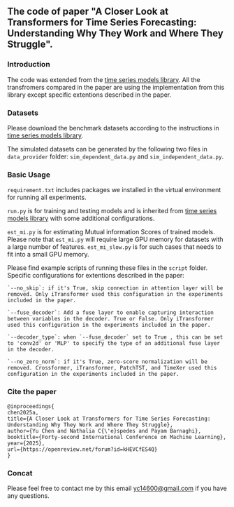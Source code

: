 ## The code of paper "A Closer Look at Transformers for Time Series Forecasting: Understanding Why They Work and Where They Struggle".

### Introduction

The code was extended from the [time series models library](https://github.com/thuml/Time-Series-Library). All the transfromers compared in the paper are using the implementation from this library except specific extentions described in the paper. 

### Datasets

Please download the benchmark datasets according to the instructions in [time series models library](https://github.com/thuml/Time-Series-Library). 

The simulated datasets can be generated by the following two files in `data_provider` folder: `sim_dependent_data.py` and `sim_independent_data.py`.

### Basic Usage

`requirement.txt` includes packages we installed in the virtual environment for running all experiments.

`run.py` is for training and testing models and is inherited from [time series models library](https://github.com/thuml/Time-Series-Library) with some additional configurations. 

`est_mi.py` is for estimating Mutual information Scores of trained models. Please note that `est_mi.py` will require large GPU memory for datasets with a large number of features. `est_mi_slow.py` is for such cases that needs to fit into a small GPU memory.

Please find example scripts of running these files in the `script` folder. Specific configurations for extentions described in the paper:

    `--no_skip`: if it's True, skip connection in attention layer will be removed. Only iTransformer used this configuration in the experiments included in the paper.

    `--fuse_decoder`: Add a fuse layer to enable capturing interaction between variables in the decoder. True or False. Only iTransformer used this configuration in the experiments included in the paper.

    `--decoder_type`: when `--fuse_decoder` set to True , this can be set to 'conv2d' or 'MLP' to specify the type of an additional fuse layer in the decoder. 

    `--no_zero_norm`: if it's True, zero-score normalization will be removed. Crossformer, iTransformer, PatchTST, and TimeXer used this configuration in the experiments included in the paper.

### Cite the paper
    @inproceedings{
    chen2025a,
    title={A Closer Look at Transformers for Time Series Forecasting: Understanding Why They Work and Where They Struggle},
    author={Yu Chen and Nathalia C{\'e}spedes and Payam Barnaghi},
    booktitle={Forty-second International Conference on Machine Learning},
    year={2025},
    url={https://openreview.net/forum?id=kHEVCfES4Q}
    }

### Concat
Please feel free to contact me by this email yc14600@gmail.com if you have any questions. 